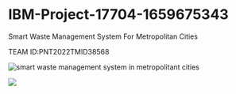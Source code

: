 # IBM-Project-17704-1659675343
Smart Waste Management System For Metropolitan Cities

TEAM ID:PNT2022TMID38568

![smart waste management system in metropolitant cities](https://user-images.githubusercontent.com/113085660/202834899-73640ca8-c9a6-4753-974a-ad5bea3dfe46.gif)

![](https://svgur.com/i/nQ2.svg)

<!--⚽️ACTIVITY / 🌐WEBSITE: https://github.com/Readme-Workflows/recent-activity -->
<!--RECENT_ACTIVITY:start-->
<!--RECENT_ACTIVITY:end-->
<!--RECENT_ACTIVITY:last_update-->

<!--RECENT_ACTIVITY:last_update_end-->
